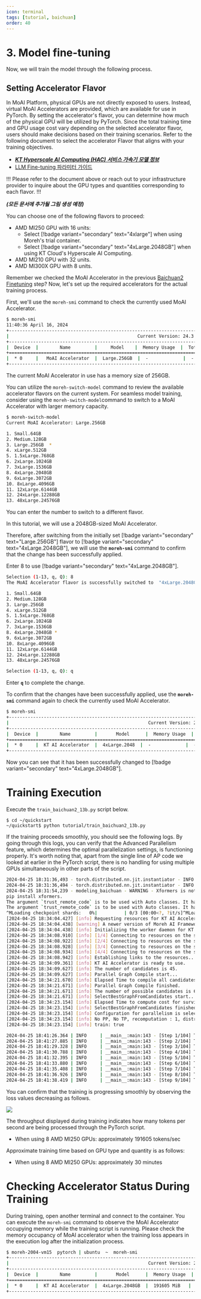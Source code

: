```yaml
---
icon: terminal
tags: [tutorial, baichuan]
order: 40
---
```


# 3. Model fine-tuning

Now, we will train the model through the following process. 

## Setting Accelerator Flavor

In MoAI Platform, physical GPUs are not directly exposed to users. Instead, virtual MoAI Accelerators are provided, which are available for use in PyTorch. By setting the accelerator's flavor, you can determine how much of the physical GPU will be utilized by PyTorch. Since the total training time and GPU usage cost vary depending on the selected accelerator flavor, users should make decisions based on their training scenarios. Refer to the following document to select the accelerator Flavor that aligns with your training objectives.

- ***[KT Hyperscale AI Computing (HAC) 서비스 가속기 모델 정보](/Supported_Documents/KT_HAC_Models_Info.md)***  
- [LLM Fine-tuning 파라미터 가이드](/Supported_Documents/LLM_param_guide.md)

!!!
Please refer to the document above or reach out to your infrastructure provider to inquire about the GPU types and quantities corresponding to each flavor.
!!!

***(모든 문서에 추가될 그림 생성 예정)***

You can choose one of the following flavors to proceed:

- AMD MI250 GPU with 16 units:
    - Select [!badge variant="secondary" text="4xlarge"] when using Moreh's trial container.
    - Select [!badge variant="secondary" text="4xLarge.2048GB"] when using KT Cloud's Hyperscale AI Computing.
- AMD MI210 GPU with 32 units.
- AMD MI300X GPU with 8 units.

Remember we checked the MoAI Accelerator in the previous [Baichuan2 Finetuning](index.md) step? Now, let's set up the required accelerators for the actual training process.

First, we'll use the `moreh-smi` command to check the currently used MoAI Accelerator.


```bash
$ moreh-smi
11:40:36 April 16, 2024
+-------------------------------------------------------------------------------------------------+
|                                                Current Version: 24.3.0  Latest Version: 24.3.0  |
+-------------------------------------------------------------------------------------------------+
|  Device  |        Name         |     Model    |  Memory Usage  |  Total Memory  |  Utilization  |
+=================================================================================================+
|  * 0     |   MoAI Accelerator  |  Large.256GB  |  -             |  -             |  -            |
+-------------------------------------------------------------------------------------------------+
```
The current MoAI Accelerator in use has a memory size of 256GB.

You can utilize the `moreh-switch-model` command to review the available accelerator flavors on the current system. For seamless model training, consider using the `moreh-switch-model`command to switch to a MoAI Accelerator with larger memory capacity.


```bash
$ moreh-switch-model
Current MoAI Accelerator: Large.256GB

1. Small.64GB 
2. Medium.128GB 
3. Large.256GB  *
4. xLarge.512GB 
5. 1.5xLarge.768GB 
6. 2xLarge.1024GB 
7. 3xLarge.1536GB 
8. 4xLarge.2048GB 
9. 6xLarge.3072GB 
10. 8xLarge.4096GB 
11. 12xLarge.6144GB 
12. 24xLarge.12288GB 
13. 48xLarge.24576GB 
```

You can enter the number to switch to a different flavor.

In this tutorial, we will use a 2048GB-sized MoAI Accelerator.

Therefore, after switching from the initially set [!badge variant="secondary" text="Large.256GB"] flavor to [!badge variant="secondary" text="4xLarge.2048GB"], we will use the **`moreh-smi`** command to confirm that the change has been successfully applied.

Enter 8 to use [!badge variant="secondary" text="4xLarge.2048GB"].



```bash
Selection (1-13, q, Q): 8
The MoAI Accelerator flavor is successfully switched to  "4xLarge.2048GB".

1. Small.64GB 
2. Medium.128GB 
3. Large.256GB 
4. xLarge.512GB 
5. 1.5xLarge.768GB 
6. 2xLarge.1024GB 
7. 3xLarge.1536GB 
8. 4xLarge.2048GB *
9. 6xLarge.3072GB 
10. 8xLarge.4096GB 
11. 12xLarge.6144GB 
12. 24xLarge.12288GB 
13. 48xLarge.24576GB 

Selection (1-13, q, Q): q
```

Enter **`q`** to complete the change.

To confirm that the changes have been successfully applied, use the **`moreh-smi`** command again to check the currently used MoAI Accelerator.

```bash
$ moreh-smi
+-----------------------------------------------------------------------------------------------------+
|                                                    Current Version: 24.3.0  Latest Version: 24.2.0  |
+-----------------------------------------------------------------------------------------------------+
|  Device  |        Name         |       Model      |  Memory Usage  |  Total Memory  |  Utilization  |
+=====================================================================================================+
|  * 0     |  KT AI Accelerator  |  4xLarge.2048  |  -             |  -             |  -            |
+-----------------------------------------------------------------------------------------------------+
```

Now you can see that it has been successfully changed to [!badge variant="secondary" text="4xLarge.2048GB"].

# Training Execution

Execute the `train_baichuan2_13b.py` script below.

```
$ cd ~/quickstart
~/quickstart$ python tutorial/train_baichuan2_13b.py
```

If the training proceeds smoothly, you should see the following logs. By going through this logs, you can verify that the Advanced Parallelism feature, which determines the optimal parallelization settings, is functioning properly. It's worth noting that, apart from the single line of AP code we looked at earlier in the PyTorch script, there is no handling for using multiple GPUs simultaneously in other parts of the script.

```bash
2024-04-25 18:31:36,493 - torch.distributed.nn.jit.instantiator - INFO - Created a temporary directory at /tmp/tmph165oq0w
2024-04-25 18:31:36,494 - torch.distributed.nn.jit.instantiator - INFO - Writing /tmp/tmph165oq0w/_remote_module_non_scriptable.py
2024-04-25 18:31:54,239 - modeling_baichuan - WARNING - Xformers is not installed correctly. If you want to use memory_efficient_attention to accelerate training use the following command to install Xformers
pip install xformers.
The argument `trust_remote_code` is to be used with Auto classes. It has no effect here and is ignored.
The argument `trust_remote_code` is to be used with Auto classes. It has no effect here and is ignored.
^MLoading checkpoint shards:   0%|          | 0/3 [00:00<?, ?it/s]^MLoading checkpoint shards:  33%|███▎      | 1/3 [00:06<00:13,  6.88s/it]^MLoading checkpoint shards:  67%|██████▋   | 2/3 [00:13<00:06,  6.53s/it]^MLoading checkpoint shards: 100%|██████████| 3/3 [00:17<00:00,  5.40s/it]^MLoading checkpoint shards: 100%|██████████| 3/3 [00:17<00:00,  5.74s/it][2024-04-25 18:34:02.846] [info] Got DBs from backend for auto config.
[2024-04-25 18:34:04.427] [info] Requesting resources for KT AI Accelerator from the server...
[2024-04-25 18:34:04.438] [warning] A newer version of Moreh AI Framework is available. You can update the software to the latest version by running "update-moreh".
[2024-04-25 18:34:04.438] [info] Initializing the worker daemon for KT AI Accelerator
[2024-04-25 18:34:08.910] [info] [1/4] Connecting to resources on the server (192.168.110.7:24170)...
[2024-04-25 18:34:08.922] [info] [2/4] Connecting to resources on the server (192.168.110.42:24170)...
[2024-04-25 18:34:08.928] [info] [3/4] Connecting to resources on the server (192.168.110.72:24170)...
[2024-04-25 18:34:08.934] [info] [4/4] Connecting to resources on the server (192.168.110.93:24170)...
[2024-04-25 18:34:08.942] [info] Establishing links to the resources...
[2024-04-25 18:34:09.361] [info] KT AI Accelerator is ready to use.
[2024-04-25 18:34:09.627] [info] The number of candidates is 45.
[2024-04-25 18:34:09.627] [info] Parallel Graph Compile start...
[2024-04-25 18:34:21.670] [info] Elapsed Time to compile all candidates = 12043 [ms]
[2024-04-25 18:34:21.671] [info] Parallel Graph Compile finished.
[2024-04-25 18:34:21.671] [info] The number of possible candidates is 6.
[2024-04-25 18:34:21.671] [info] SelectBestGraphFromCandidates start...
[2024-04-25 18:34:23.154] [info] Elapsed Time to compute cost for survived candidates = 1483 [ms]
[2024-04-25 18:34:23.154] [info] SelectBestGraphFromCandidates finished.
[2024-04-25 18:34:23.154] [info] Configuration for parallelism is selected.
[2024-04-25 18:34:23.154] [info] No PP, No TP, recomputation : 1, distribute_param : true, distribute_low_prec_param : true
[2024-04-25 18:34:23.154] [info] train: true

2024-04-25 18:41:26.364 | INFO     | __main__:main:143 - [Step 1/104] Throughput : 590.2552103757937tokens/sec
2024-04-25 18:41:27.885 | INFO     | __main__:main:143 - [Step 2/104] Throughput : 190923.6976217358tokens/sec
2024-04-25 18:41:29.328 | INFO     | __main__:main:143 - [Step 3/104] Throughput : 189160.10152018082tokens/sec
2024-04-25 18:41:30.788 | INFO     | __main__:main:143 - [Step 4/104] Throughput : 196763.98302926356tokens/sec
2024-04-25 18:41:32.395 | INFO     | __main__:main:143 - [Step 5/104] Throughput : 178552.3508130907tokens/sec
2024-04-25 18:41:33.880 | INFO     | __main__:main:143 - [Step 6/104] Throughput : 196590.71636327292tokens/sec
2024-04-25 18:41:35.408 | INFO     | __main__:main:143 - [Step 7/104] Throughput : 190912.36004700614tokens/sec
2024-04-25 18:41:36.926 | INFO     | __main__:main:143 - [Step 8/104] Throughput : 191986.6925165269tokens/sec
2024-04-25 18:41:38.419 | INFO     | __main__:main:143 - [Step 9/104] Throughput : 195401.16844504434tokens/sec
```

You can confirm that the training is progressing smoothly by observing the loss values decreasing as follows.

![](./img/training_loss.png)

The throughput displayed during training indicates how many tokens per second are being processed through the PyTorch script.

- When using 8 AMD MI250 GPUs: approximately 191605 tokens/sec

Approximate training time based on GPU type and quantity is as follows:

- When using 8 AMD MI250 GPUs: approximately 30 minutes


# Checking Accelerator Status During Training

During training, open another terminal and connect to the container. You can execute the `moreh-smi` command to observe the MoAI Accelerator occupying memory while the training script is running. Please check the memory occupancy of MoAI accelerator when the training loss appears in the execution log after the initialization process.


```bash
$ moreh-2004-vm15  pytorch | ubuntu  ~  moreh-smi
+-----------------------------------------------------------------------------------------------------+
|                                                    Current Version: 24.3.0  Latest Version: 24.2.0  |
+-----------------------------------------------------------------------------------------------------+
|  Device  |        Name         |       Model      |  Memory Usage  |  Total Memory  |  Utilization  |
+=====================================================================================================+
|  * 0     |  KT AI Accelerator  |  4xLarge.2048GB  |  191605 MiB   |  2096640 MiB   |  100 %        |
+-----------------------------------------------------------------------------------------------------+
```